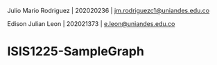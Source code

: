 Julio Mario Rodriguez | 202020236 | jm.rodriguezc1@uniandes.edu.co

Edison Julian Leon | 202021373 | e.leon@uniandes.edu.co

# ISIS1225-SampleGraph

